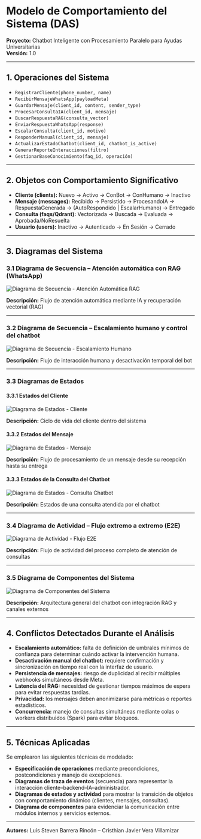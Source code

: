 # Modelo de Comportamiento del Sistema (DAS)

**Proyecto:** Chatbot Inteligente con Procesamiento Paralelo para Ayudas Universitarias  
**Versión:** 1.0

---

## 1. Operaciones del Sistema

- `RegistrarCliente(phone_number, name)`
- `RecibirMensajeWhatsApp(payloadMeta)`
- `GuardarMensaje(client_id, content, sender_type)`
- `ProcesarConsultaIA(client_id, mensaje)`
- `BuscarRespuestaRAG(consulta_vector)`
- `EnviarRespuestaWhatsApp(response)`
- `EscalarConsulta(client_id, motivo)`
- `ResponderManual(client_id, mensaje)`
- `ActualizarEstadoChatbot(client_id, chatbot_is_active)`
- `GenerarReporteInteracciones(filtro)`
- `GestionarBaseConocimiento(faq_id, operación)`

---

## 2. Objetos con Comportamiento Significativo

- **Cliente (clients):** Nuevo → Activo → ConBot → ConHumano → Inactivo
- **Mensaje (messages):** Recibido → Persistido → ProcesandoIA → RespuestaGenerada → (AutoRespondido | EscalarHumano) → Entregado
- **Consulta (faqs/Qdrant):** Vectorizada → Buscada → Evaluada → Aprobada/NoResuelta
- **Usuario (users):** Inactivo → Autenticado → En Sesión → Cerrado

---

## 3. Diagramas del Sistema

### 3.1 Diagrama de Secuencia – Atención automática con RAG (WhatsApp)

![Diagrama de Secuencia - Atención Automática RAG](https://raw.githubusercontent.com/louisbarrera/ingSoftware2-actividades/refs/heads/main/primerCorte/imagenes/secuencia/seq-auto-rag.png)

**Descripción:** Flujo de atención automática mediante IA y recuperación vectorial (RAG)

---

### 3.2 Diagrama de Secuencia – Escalamiento humano y control del chatbot

![Diagrama de Secuencia - Escalamiento Humano](https://raw.githubusercontent.com/louisbarrera/ingSoftware2-actividades/refs/heads/main/primerCorte/imagenes/secuencia/seq-handoff.png)

**Descripción:** Flujo de interacción humana y desactivación temporal del bot

---

### 3.3 Diagramas de Estados

#### 3.3.1 Estados del Cliente

![Diagrama de Estados - Cliente](https://raw.githubusercontent.com/louisbarrera/ingSoftware2-actividades/refs/heads/main/primerCorte/imagenes/estados/estados-cliente.png)

**Descripción:** Ciclo de vida del cliente dentro del sistema

#### 3.3.2 Estados del Mensaje

![Diagrama de Estados - Mensaje](https://raw.githubusercontent.com/louisbarrera/ingSoftware2-actividades/refs/heads/main/primerCorte/imagenes/estados/estados-mensaje.png)

**Descripción:** Flujo de procesamiento de un mensaje desde su recepción hasta su entrega

#### 3.3.3 Estados de la Consulta del Chatbot

![Diagrama de Estados - Consulta Chatbot](https://raw.githubusercontent.com/louisbarrera/ingSoftware2-actividades/refs/heads/main/primerCorte/imagenes/estados/consulta-chatbot.jpg)

**Descripción:** Estados de una consulta atendida por el chatbot

---

### 3.4 Diagrama de Actividad – Flujo extremo a extremo (E2E)

![Diagrama de Actividad - Flujo E2E](https://raw.githubusercontent.com/louisbarrera/ingSoftware2-actividades/refs/heads/main/primerCorte/imagenes/actividad/actividad-e2e.png)

**Descripción:** Flujo de actividad del proceso completo de atención de consultas

---

### 3.5 Diagrama de Componentes del Sistema

![Diagrama de Componentes del Sistema](https://raw.githubusercontent.com/louisbarrera/ingSoftware2-actividades/refs/heads/main/primerCorte/imagenes/componentes/componentes.png)

**Descripción:** Arquitectura general del chatbot con integración RAG y canales externos

---

## 4. Conflictos Detectados Durante el Análisis

- **Escalamiento automático:** falta de definición de umbrales mínimos de confianza para determinar cuándo activar la intervención humana.
- **Desactivación manual del chatbot:** requiere confirmación y sincronización en tiempo real con la interfaz de usuario.
- **Persistencia de mensajes:** riesgo de duplicidad al recibir múltiples webhooks simultáneos desde Meta.
- **Latencia del RAG:** necesidad de gestionar tiempos máximos de espera para evitar respuestas tardías.
- **Privacidad:** los mensajes deben anonimizarse para métricas o reportes estadísticos.
- **Concurrencia:** manejo de consultas simultáneas mediante colas o workers distribuidos (Spark) para evitar bloqueos.

---

## 5. Técnicas Aplicadas

Se emplearon las siguientes técnicas de modelado:

- **Especificación de operaciones** mediante precondiciones, postcondiciones y manejo de excepciones.
- **Diagramas de traza de eventos** (secuencia) para representar la interacción cliente–backend–IA–administrador.
- **Diagramas de estados y actividad** para mostrar la transición de objetos con comportamiento dinámico (clientes, mensajes, consultas).
- **Diagrama de componentes** para evidenciar la comunicación entre módulos internos y servicios externos.

---

**Autores:** Luis Steven Barrera Rincón – Cristhian Javier Vera Villamizar
